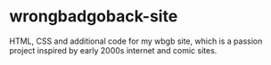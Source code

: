 # wrongbadgoback-site
HTML, CSS and additional code for my wbgb site, which is a passion project inspired by early 2000s internet and comic sites. 
